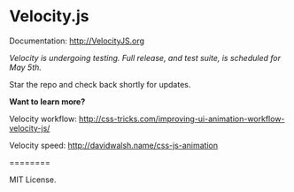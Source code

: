 Velocity.js
========

Documentation: http://VelocityJS.org

*Velocity is undergoing testing. Full release, and test suite, is scheduled for May 5th.*

Star the repo and check back shortly for updates.

**Want to learn more?**

Velocity workflow: http://css-tricks.com/improving-ui-animation-workflow-velocity-js/

Velocity speed: http://davidwalsh.name/css-js-animation

========

MIT License.
